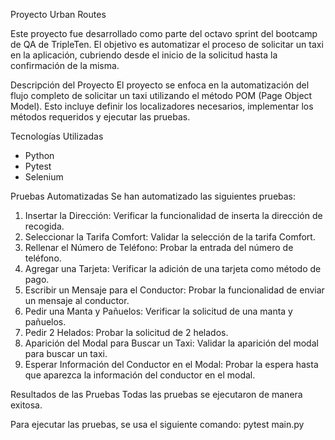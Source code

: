 Proyecto Urban Routes

Este proyecto fue desarrollado como parte del octavo sprint del bootcamp de QA de TripleTen. El objetivo es automatizar el proceso de solicitar un taxi en la aplicación, cubriendo desde el inicio de la solicitud hasta la confirmación de la misma.

Descripción del Proyecto
El proyecto se enfoca en la automatización del flujo completo de solicitar un taxi utilizando el método POM (Page Object Model). Esto incluye definir los localizadores necesarios, implementar los métodos requeridos y ejecutar las pruebas. 

Tecnologías Utilizadas
  * Python
  * Pytest
  * Selenium


Pruebas Automatizadas
Se han automatizado las siguientes pruebas:
  1. Insertar la Dirección: Verificar la funcionalidad de inserta la dirección de recogida.
  2. Seleccionar la Tarifa Comfort: Validar la selección de la tarifa Comfort.
  3. Rellenar el Número de Teléfono: Probar la entrada del número de teléfono.
  4. Agregar una Tarjeta: Verificar la adición de una tarjeta como método de pago.
  5. Escribir un Mensaje para el Conductor: Probar la funcionalidad de enviar un mensaje al conductor.
  6. Pedir una Manta y Pañuelos: Verificar la solicitud de una manta y pañuelos.
  7. Pedir 2 Helados: Probar la solicitud de 2 helados.
  8. Aparición del Modal para Buscar un Taxi: Validar la aparición del modal para buscar un taxi.
  9. Esperar Información del Conductor en el Modal: Probar la espera hasta que aparezca la información del conductor en el modal.

Resultados de las Pruebas
Todas las pruebas se ejecutaron de manera exitosa.

Para ejecutar las pruebas, se usa el siguiente comando:
pytest main.py
